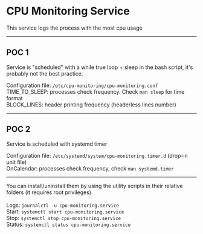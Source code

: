 # CPU Monitoring Service

This service logs the process with the most cpu usage

---

## POC 1
Service is "scheduled" with a while true loop + sleep in the bash script, it's probably not the best practice.

Configuration file: `/etc/cpu-monitoring/cpu-monitoring.conf` </br>
TIME_TO_SLEEP: processes check frequency. Check `man sleep` for time format </br>
BLOCK_LINES: header printing frequency (headerless lines number)

---

## POC 2
Service is scheduled with systemd timer

Configuration file: `/etc/systemd/system/cpu-monitoring.timer.d` (drop-in unit file) <br>
OnCalendar: processes check frequency, check `man systemd.timer`

---

You can install/uninstall them by using the utility scripts in their relative folders (it requires root privileges). </br>
</br>
Logs: `journalctl -u cpu-monitoring.service` </br>
Start: `systemctl start cpu-monitoring.service`</br>
Stop: `systemctl stop cpu-monitoring.service`</br>
Status: `systemctl status cpu-monitoring.service`